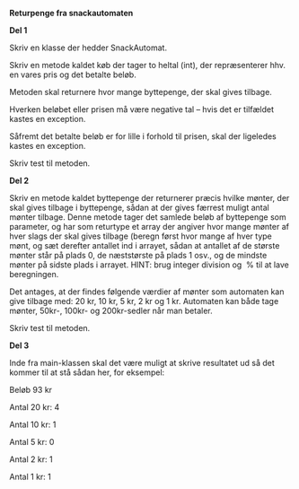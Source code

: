 **Returpenge fra snackautomaten**

**Del 1**

Skriv en klasse der hedder SnackAutomat.

Skriv en metode kaldet køb der tager to heltal (int), der repræsenterer hhv. en vares pris og det betalte beløb.

Metoden skal returnere hvor mange byttepenge, der skal gives tilbage.

Hverken beløbet eller prisen må være negative tal – hvis det er tilfældet kastes en exception.

Såfremt det betalte beløb er for lille i forhold til prisen, skal der ligeledes kastes en exception.

Skriv test til metoden.

**Del 2**

Skriv en metode kaldet byttepenge der returnerer præcis hvilke mønter, der skal gives tilbage i byttepenge, sådan at der gives færrest muligt antal mønter tilbage. Denne metode tager det samlede beløb af byttepenge som parameter, og har som returtype et array der angiver hvor mange mønter af hver slags der skal gives tilbage (beregn først hvor mange af hver type mønt, og sæt derefter antallet ind i arrayet, sådan at antallet af de største mønter står på plads 0, de næststørste på plads 1 osv., og de mindste mønter på sidste plads i arrayet. HINT: brug integer division og  % til at lave beregningen.

Det antages, at der findes følgende værdier af mønter som automaten kan give tilbage med: 20 kr, 10 kr, 5 kr, 2 kr og 1 kr. Automaten kan både tage mønter, 50kr\-, 100kr\- og 200kr\-sedler når man betaler.

Skriv test til metoden.

**Del 3**

Inde fra main\-klassen skal det være muligt at skrive resultatet ud så det kommer til at stå sådan her, for eksempel:

Beløb 93 kr

Antal 20 kr: 4

Antal 10 kr: 1

Antal 5 kr: 0

Antal 2 kr: 1

Antal 1 kr: 1